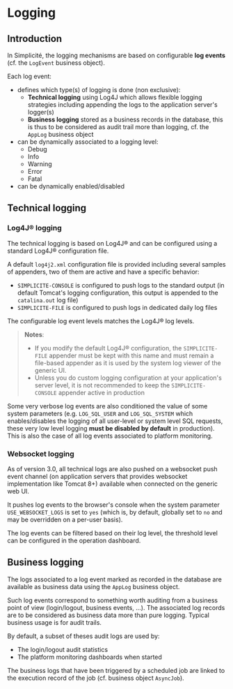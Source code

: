 Logging
========

Introduction
------------

In Simplicité, the logging mechanisms are based on configurable **log events** (cf. the `LogEvent` business object).

Each log event:

* defines which type(s) of logging is done (non exclusive):
	- **Technical logging** using Log4J which allows flexible logging strategies including appending the logs to the application server's logger(s)
	- **Business logging** stored as a business records in the database, this is thus to be considered as audit trail more than logging, cf. the `AppLog` business object
* can be dynamically associated to a logging level:
	- Debug
	- Info
	- Warning
	- Error
	- Fatal
* can be dynamically enabled/disabled

Technical logging
-----------------

### Log4J&reg; logging

The technical logging is based on Log4J&reg; and can be configured using a standard Log4J&reg; configuration file.

A default `log4j2.xml` configuration file is provided including several samples of appenders, two of them are active and have a specific behavior:

* `SIMPLICITE-CONSOLE` is configured to push logs to the standard output (in default Tomcat's logging configuration, this output is appended to the `catalina.out` log file)
* `SIMPLICITE-FILE` is configured to push logs in dedicated daily log files

The configurable log event levels matches the Log4J&reg; log levels.

> **Notes**:
>
> * If you modify the default Log4J&reg; configuration, the `SIMPLICITE-FILE` appender must be kept with this name and
>   must remain a file-based appender as it is used by the system log viewer of the generic UI.
> * Unless you do custom logging configuration at your application's server level, it is not recommended to keep the
>  `SIMPLICITE-CONSOLE` appender active in production

Some very verbose log events are also conditioned the value of some system parameters (e.g. `LOG_SQL_USER` and `LOG_SQL_SYSTEM`
which enables/disables the logging of all user-level or system level SQL requests, these very low level logging **must be disabled by default**
in production). This is also the case of all log events associated to platform monitoring.

### Websocket logging

As of version 3.0, all technical logs are also pushed on a websocket push event channel
(on application servers that provides websocket implementation like Tomcat 8+) available when connected on the generic web UI.

It pushes log events to the browser's console when the system parameter `USE_WEBSOCKET_LOGS` is set to `yes` (which is, by
default, globally set to `no` and may be overridden on a per-user basis).

The log events can be filtered based on their log level, the threshold level can be configured in the operation dashboard.

Business logging
----------------

The logs associated to a log event marked as recorded in the database are available as business data using the `AppLog` business object.

Such log events correspond to something worth auditing from a business point of view (login/logout, business events, ...). The associated log records
are to be considered as business data more than pure logging. Typical business usage is for audit trails.

By default, a subset of theses audit logs are used by:

* The login/logout audit statistics
* The platform monitoring dashboards when started

The business logs that have been triggered by a scheduled job are linked to the execution record of the job (cf. business object `AsyncJob`).